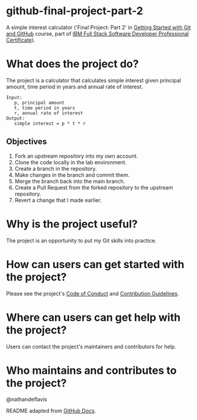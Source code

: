 # github-final-project-part-2
A simple interest calculator ('Final Project: Part 2' in [Getting Started with Git and GitHub](https://www.coursera.org/learn/getting-started-with-git-and-github) course, part of [IBM Full Stack Software Developer Professional Certificate](https://www.coursera.org/professional-certificates/ibm-full-stack-cloud-developer)).

# What does the project do?
The project is a calculator that calculates simple interest given principal amount, time period in years and annual rate of interest.

```
Input:
   p, principal amount
   t, time period in years
   r, annual rate of interest
Output:
   simple interest = p * t * r
```

## Objectives
1. Fork an upstream repository into my own account.
2. Clone the code locally in the lab environment.
3. Create a branch in the repository.
4. Make changes in the branch and commit them.
5. Merge the branch back into the main branch.
6. Create a Pull Request from the forked repository to the upstream repository.
7. Revert a change that I made earlier.

# Why is the project useful?
The project is an opportunity to put my Git skills into practice.

# How can users can get started with the project?
Please see the project's [Code of Conduct](https://github.com/nathandeflavis/github-final-project-part-2/blob/master/docs/CODE_OF_CONDUCT.md) and [Contribution Guidelines](https://github.com/nathandeflavis/github-final-project-part-2/blob/master/docs/CONTRIBUTING.md).

# Where can users can get help with the project?
Users can contact the project's maintainers and contributors for help.

# Who maintains and contributes to the project?
@nathandeflavis

README adapted from [GitHub Docs](https://docs.github.com/en/repositories/managing-your-repositorys-settings-and-features/customizing-your-repository/about-readmes).
